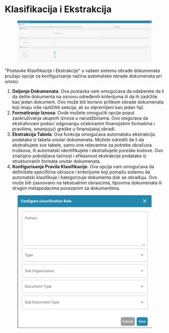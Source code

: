 # Klasifikacija i Ekstrakcija

<figure><img src="../../../.gitbook/assets/Bildschirmfoto 2024-05-08 um 11.10.49.png" alt=""><figcaption></figcaption></figure>

"Postavke Klasifikacije i Ekstrakcije" u vašem sistemu obrade dokumenata pružaju opcije za konfigurisanje načina automatske obrade dokumenata pri unosu:

1. **Deljenje Dokumenata**: Ova postavka vam omogućava da odaberete da li da delite dokumenta na osnovu određenih kriterijuma ili da ih zadržite kao jedan dokument. Ovo može biti korisno prilikom obrade dokumenata koji imaju više različitih sekcija, ali su otpremljeni kao jedan fajl.
2. **Formatiranje Iznosa**: Ovde možete omogućiti opcije poput zaokruživanja ukupnih iznosa u narudžbinama. Ovo osigurava da ekstrahovani podaci odgovaraju očekivanim finansijskim formatima i pravilima, smanjujući greške u finansijskoj obradi.
3. **Ekstrakcija Tabela**: Ova funkcija omogućava automatsku ekstrakciju podataka iz tabela unutar dokumenata. Možete odrediti da li da ekstrahujete sve tabele, samo one relevantne za potrebe obračuna troškova, ili automatski identifikujete i ekstrahujete poreske kodove. Ovo značajno poboljšava tačnost i efikasnost ekstrakcije podataka iz strukturiranih formata unutar dokumenata.
4. **Konfigurisanje Pravila Klasifikacije**: Ova opcija vam omogućava da definišete specifične obrasce i kriterijume koji pomažu sistemu da automatski klasifikuje i kategorizuje dokumenta dok se obrađuju. Ovo može biti zasnovano na tekstualnim obrascima, tipovima dokumenata ili drugim metapodacima povezanim sa dokumentima.

<figure><img src="../../../.gitbook/assets/Bildschirmfoto 2024-05-08 um 11.11.10.png" alt=""><figcaption></figcaption></figure>
